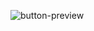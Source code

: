 ![button-preview](https://github.com/rohithaji/Buttons/assets/171047956/3f4b629d-c851-4454-8c9e-fbc9f1092100)
